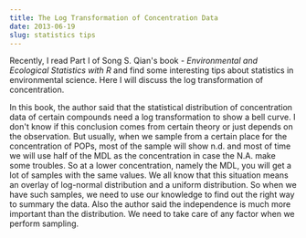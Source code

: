 ```yaml
---
title: The Log Transformation of Concentration Data
date: 2013-06-19
slug: statistics tips
---
```


Recently, I read Part I of Song S. Qian's book - *Environmental and Ecological Statistics with R* and find some interesting tips about statistics in environmental science. Here I will discuss the log transformation of concentration.

In this book, the author said that the statistical distribution of concentration data of certain compounds need a log transformation to show a bell curve. I don't know if this conclusion comes from certain theory or just depends on the observation. But usually, when we sample from a certain place for the concentration of POPs, most of the sample will show n.d. and most of time we will use half of the MDL as the concentration in case the N.A. make some troubles. So at a lower concentration, namely the MDL, you will get a lot of samples with the same values. We all know that this situation means an overlay of log-normal distribution and a uniform distribution. So when we have such samples, we need to use our knowledge to find out the right way to summary the data. Also the author said the independence is much more important than the distribution. We need to take care of any factor when we perform sampling.
